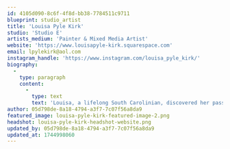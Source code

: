 ```yaml
---
id: 4105d090-8c6f-4f8d-bb38-7784511c9711
blueprint: studio_artist
title: 'Louisa Pyle Kirk'
studio: 'Studio E'
artists_medium: 'Painter & Mixed Media Artist'
website: 'https://www.louisapyle-kirk.squarespace.com'
email: lpylekirk@aol.com
instagram_handle: 'https://www.instagram.com/louisa_pyle_kirk/'
biography:
  -
    type: paragraph
    content:
      -
        type: text
        text: 'Louisa, a lifelong South Carolinian, discovered her passion for art as a child at the Greenville County Museum of Art, then located in the Gassaway Mansion. She honed her skills through portrait lessons with Bob Bruns but later shifted her focus to Economics in college. After 12 years in Marketing and Information Systems, she pursued a Master of Social Work, leading to a career in counseling. However, her love for art never faded. Returning to the Greenville County Museum of Art, she studied with Carrie Burns Brown, refining her style and confidence. A GCCA studio artist since its inception, Louisa has exhibited in numerous juried shows and continues to balance her work as a social worker with her passion for creating art.'
author: 05d798de-8a18-4794-a3f7-7c07f56a8da9
featured_image: louisa-pyle-kirk-featured-image-2.png
headshot: louisa-pyle-kirk-headshot-website.png
updated_by: 05d798de-8a18-4794-a3f7-7c07f56a8da9
updated_at: 1744998060
---
```

